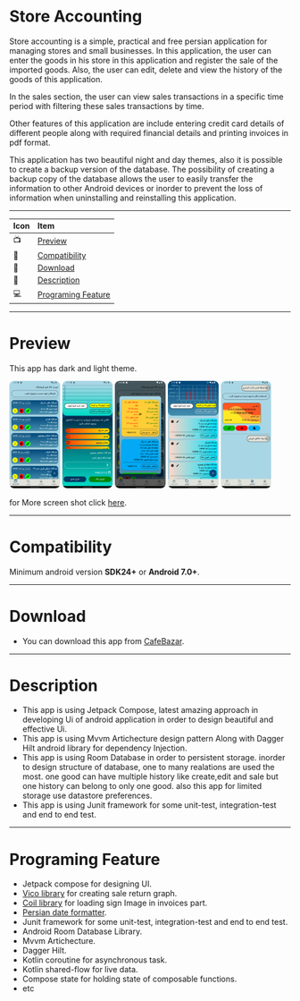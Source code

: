 # Store Accounting
Store accounting is a simple, practical and free persian application for managing stores and small businesses.
In this application, the user can enter the goods in his store in this application and register the sale of the imported goods.
Also, the user can edit, delete and view the history of the goods of this application.

In the sales section, the user can view sales transactions in a specific time period with filtering these sales transactions by time.

Other features of this application are include entering credit card details of different people along with required financial details and printing invoices in pdf format.

This application has two beautiful night and day themes, also it is possible to create a backup version of the database. The possibility of creating a backup copy of the database
allows the user to easily transfer the information to other Android devices or inorder to prevent the loss of information when uninstalling and reinstalling this application.

--------------------------------------------------------------------------------------------------------------------------------------------------------------
|    Icon    |      Item    |
| :-------- | :------- |
|    📺    |      [Preview](https://github.com/Mak7293/StoreAccounting/blob/master/README.md#preview)    |
|     📱    |    [Compatibility](https://github.com/Mak7293/StoreAccounting/blob/master/README.md#compatibility) |
|    🎁    |   [Download](https://github.com/Mak7293/StoreAccounting/blob/master/README.md#download) |
|    📣    |   [Description](https://github.com/Mak7293/StoreAccounting/blob/master/README.md#description) |
|    💻    |  [Programing Feature](https://github.com/Mak7293/StoreAccounting/blob/master/README.md#programing-feature) |
--------------------------------------------------------------------------------------------------------------------------------------------------------------
# Preview 
This app has dark and light theme.

<img src="https://github.com/Mak7293/StoreAccounting/blob/master/screen_shots/Screenshot_20230404_144021.png" width=18% height=18%> <img
 src="https://github.com/Mak7293/StoreAccounting/blob/master/screen_shots/Screenshot_20230404_144358.png" width=18% height=18%> <img
 src="https://github.com/Mak7293/StoreAccounting/blob/master/screen_shots/Screenshot_20230404_144916.png" width=18% height=18%>  <img
 src="https://github.com/Mak7293/StoreAccounting/blob/master/screen_shots/Screenshot_20230404_161025.png" width=18% height=18%> <img
 src="https://github.com/Mak7293/StoreAccounting/blob/master/screen_shots/Screenshot_20230404_154925.png" width=18% height=18%>
 
 


for More screen shot click [here](https://github.com/Mak7293/StoreAccounting/tree/master/screen_shots).

--------------------------------------------------------------------------------------------------------------------------------------------------------------
# Compatibility 
Minimum android version **SDK24+** or **Android 7.0+**.

--------------------------------------------------------------------------------------------------------------------------------------------------------------
# Download
- You can download this app from [CafeBazar](https://cafebazaar.ir/app/com.example.storeaccounting?l=en).

--------------------------------------------------------------------------------------------------------------------------------------------------------------
# Description
- This app is using Jetpack Compose, latest amazing approach in developing Ui of android application in order to design beautiful and effective Ui.
- This app is using Mvvm Artichecture design pattern Along with Dagger Hilt android library for dependency Injection.
- This app is using Room Database in order to persistent storage. inorder to design structure of database, one to many realations are used the most. one good
can have multiple history like create,edit and sale but one history can belong to only one good. also this app for limited storage use datastore preferences.
- This app is using Junit framework for some unit-test, integration-test and end to end test.

--------------------------------------------------------------------------------------------------------------------------------------------------------------
# Programing Feature
- Jetpack compose for designing UI.
- [Vico library](https://github.com/patrykandpatrick/vico) for creating sale return graph.
- [Coil library](https://coil-kt.github.io/coil/compose) for loading sign Image in invoices part.
- [Persian date formatter](https://github.com/samanzamani/PersianDate).
- Junit framework for some unit-test, integration-test and end to end test.
- Android Room Database Library.
- Mvvm Artichecture.
- Dagger Hilt.
- Kotlin coroutine for asynchronous task.
- Kotlin shared-flow for live data.
- Compose state for holding state of composable functions.
- etc



